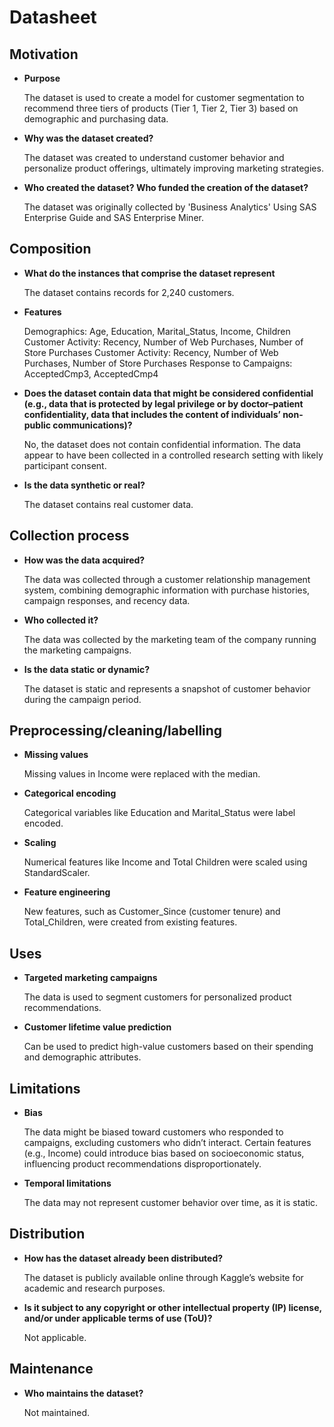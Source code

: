 # Datasheet 

## Motivation

- **Purpose**

  The dataset is used to create a model for customer segmentation to recommend three tiers of products (Tier 1, Tier 2, Tier 3) based on demographic and purchasing data. 

- **Why was the dataset created?**

  The dataset was created to understand customer behavior and personalize product offerings, ultimately improving marketing strategies.

- **Who created the dataset? Who funded the creation of the dataset?**

  The dataset was originally collected by 'Business Analytics' Using SAS Enterprise Guide and SAS Enterprise Miner.
   

## Composition

- **What do the instances that comprise the dataset represent**

  The dataset contains records for 2,240 customers.
 
- **Features**

  Demographics: Age, Education, Marital_Status, Income, Children
  Customer Activity: Recency, Number of Web Purchases, Number of Store Purchases
  Customer Activity: Recency, Number of Web Purchases, Number of Store Purchases
  Response to Campaigns: AcceptedCmp3, AcceptedCmp4

- **Does the dataset contain data that might be considered confidential (e.g., data that is protected by legal privilege or by doctor–patient confidentiality, data that includes the content of individuals’ non-public communications)?**

  No, the dataset does not contain confidential information. The data appear to have been collected in a controlled research setting with likely participant consent.

- **Is the data synthetic or real?** 

  The dataset contains real customer data.


## Collection process

- **How was the data acquired?**

  The data was collected through a customer relationship management system, combining demographic information with purchase histories, campaign responses, and recency data.
  
- **Who collected it?**

  The data was collected by the marketing team of the company running the marketing campaigns.
  
- **Is the data static or dynamic?**

  The dataset is static and represents a snapshot of customer behavior during the campaign period.


## Preprocessing/cleaning/labelling
  
- **Missing values**

  Missing values in Income were replaced with the median.

- **Categorical encoding**

  Categorical variables like Education and Marital_Status were label encoded.

- **Scaling**

  Numerical features like Income and Total Children were scaled using StandardScaler.

- **Feature engineering**

  New features, such as Customer_Since (customer tenure) and Total_Children, were created from existing features.

 
## Uses

- **Targeted marketing campaigns**

  The data is used to segment customers for personalized product recommendations.
  
- **Customer lifetime value prediction**

  Can be used to predict high-value customers based on their spending and demographic attributes.
  

## Limitations

- **Bias**

  The data might be biased toward customers who responded to campaigns, excluding customers who didn’t interact. Certain features (e.g., Income) could introduce bias based on socioeconomic status, influencing product recommendations disproportionately.

- **Temporal limitations**

  The data may not represent customer behavior over time, as it is static.


## Distribution

- **How has the dataset already been distributed?**

  The dataset is publicly available online through Kaggle’s website for academic and research purposes.
  
- **Is it subject to any copyright or other intellectual property (IP) license, and/or under applicable terms of use (ToU)?**

  Not applicable.


## Maintenance

- **Who maintains the dataset?**

  Not maintained.

